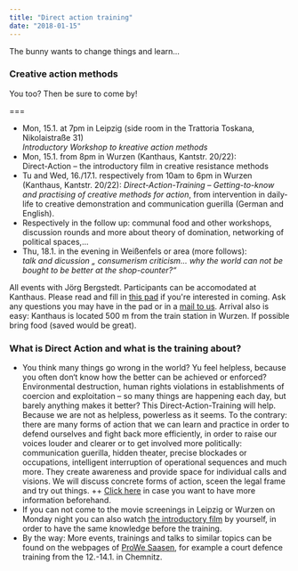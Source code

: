 ```yaml
---
title: "Direct action training"
date: "2018-01-15"
---
```


The bunny wants to change things and learn...

### Creative action methods

You too? Then be sure to come by!

===

- Mon, 15.1. at 7pm in Leipzig (side room in the Trattoria Toskana, Nikolaistraße 31)  
*Introductory Workshop to kreative action methods*
- Mon, 15.1. from 8pm in Wurzen (Kanthaus, Kantstr. 20/22):  
Direct-Action – the introductory film in creative resistance methods
- Tu and Wed, 16./17.1. respectively from 10am to 6pm in Wurzen (Kanthaus, Kantstr. 20/22):   *Direct-Action-Training – Getting-to-know and practising of creative methods for action*, from intervention in daily-life to creative demonstration and communication guerilla (German and English).
- Respectively in the follow up: communal food and other workshops, discussion rounds and more about theory of domination, networking of political spaces,...
- Thu, 18.1. in the evening in Weißenfels or area (more follows):  
*talk and dicussion „ consumerism criticism... why the world can not be bought to be better at the shop-counter?“*

All events with Jörg Bergstedt.
Participants can be accomodated at Kanthaus. Please read and fill in [this pad](https://pad.systemli.org/p/kreative_Aktionsmethoden) if you're interested in coming.
Ask any questions you may have in the pad or in a [mail to us](mailto:hello@kanthaus.online).
Arrival also is easy: Kanthaus is located 500 m from the train station in Wurzen.
If possible bring food (saved would be great).

### What is Direct Action and what is the training about?

- You think many things go wrong in the world? Yu feel helpless, because you often don‘t know how the better can be achieved or enforced? Environmental destruction, human rights violations in establishments of coercion and exploitation – so many things are happening each day, but barely anything makes it better? This Direct-Action-Training will help. Because we are not as helpless, powerless as it seems. To the contrary: there are many forms of action that we can learn and practice in order to defend ourselves and fight back more efficiently, in order to raise our voices louder and clearer or to get involved more politically: communication guerilla, hidden theater, precise blockades or occupations, intelligent interruption of operational sequences and much more. They create awareness and provide space for individual calls and visions. We will discuss concrete forms of action, sceen the legal frame and try out things. ++ [Click here](http://beautifultrouble.org/tactic/direct-action/) in case you want to have more information beforehand.  
- If you can not come to the movie screenings in Leipzig or Wurzen on Monday night you can also watch [the introductory film](https://youtu.be/cruXcOk1egw) by yourself, in order to have the same knowledge before the training.
- By the way: More events, trainings and talks to similar topics can be found on the webpages of [ProWe Saasen](http://www.projektwerkstatt.de/pwerk/saasen/termine.html), for example a court defence training from the 12.-14.1. in Chemnitz.
